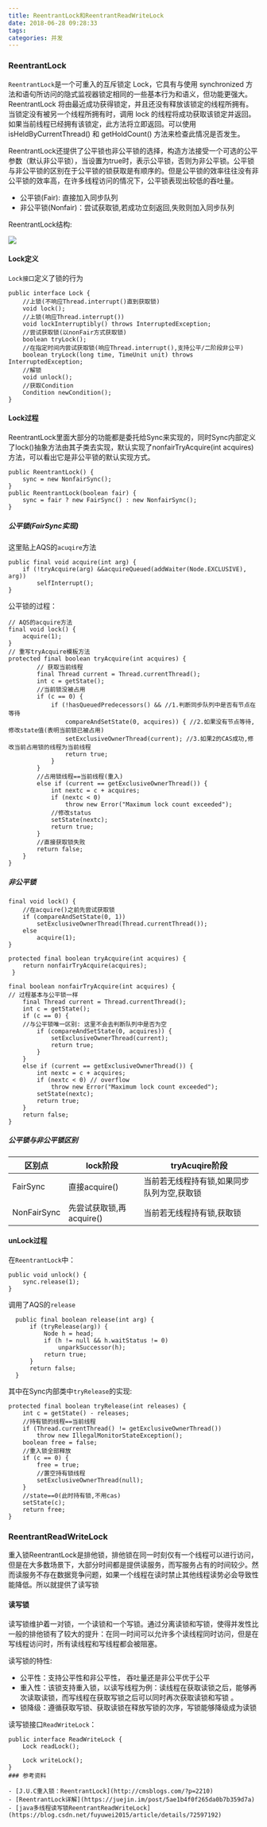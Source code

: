 ```yaml
---
title: ReentrantLock和ReentrantReadWriteLock
date: 2018-06-28 09:28:33
tags:
categories: 并发
---
```

### ReentrantLock

`ReentrantLock`是一个可重入的互斥锁定 Lock，它具有与使用 synchronized 方法和语句所访问的隐式监视器锁定相同的一些基本行为和语义，但功能更强大。ReentrantLock 将由最近成功获得锁定，并且还没有释放该锁定的线程所拥有。当锁定没有被另一个线程所拥有时，调用 lock 的线程将成功获取该锁定并返回。如果当前线程已经拥有该锁定，此方法将立即返回。可以使用 isHeldByCurrentThread() 和 getHoldCount() 方法来检查此情况是否发生。

ReentrantLock还提供了公平锁也非公平锁的选择，构造方法接受一个可选的公平参数（默认非公平锁），当设置为true时，表示公平锁，否则为非公平锁。公平锁与非公平锁的区别在于公平锁的锁获取是有顺序的。但是公平锁的效率往往没有非公平锁的效率高，在许多线程访问的情况下，公平锁表现出较低的吞吐量。

- 公平锁(Fair): 直接加入同步队列
- 非公平锁(Nonfair)：尝试获取锁,若成功立刻返回,失败则加入同步队列

ReentrantLock结构:

![](/images/ReentrantLock.png)

#### Lock定义

`Lock接口`定义了锁的行为
``` 
public interface Lock {
	//上锁(不响应Thread.interrupt()直到获取锁)
    void lock();
	//上锁(响应Thread.interrupt())
    void lockInterruptibly() throws InterruptedException;
	//尝试获取锁(以nonFair方式获取锁)
    boolean tryLock();
  	//在指定时间内尝试获取锁(响应Thread.interrupt(),支持公平/二阶段非公平)
    boolean tryLock(long time, TimeUnit unit) throws InterruptedException;
	//解锁
    void unlock();
	//获取Condition
    Condition newCondition();
}
```

#### Lock过程

ReentrantLock里面大部分的功能都是委托给Sync来实现的，同时Sync内部定义了lock()抽象方法由其子类去实现，默认实现了nonfairTryAcquire(int acquires)方法，可以看出它是非公平锁的默认实现方式。
``` 
public ReentrantLock() {
    sync = new NonfairSync();
}
public ReentrantLock(boolean fair) {
    sync = fair ? new FairSync() : new NonfairSync();
}
```

##### 公平锁(FairSync实现)
这里贴上AQS的`acuqire`方法
``` 
public final void acquire(int arg) {
	if (!tryAcquire(arg) &&acquireQueued(addWaiter(Node.EXCLUSIVE), arg))
		selfInterrupt();
}

```
公平锁的过程：
``` 
// AQS的acquire方法
final void lock() {
    acquire(1);
}
// 重写tryAcquire模板方法
protected final boolean tryAcquire(int acquires) {
        // 获取当前线程
        final Thread current = Thread.currentThread();
        int c = getState();
        //当前锁没被占用
        if (c == 0) {
            if (!hasQueuedPredecessors() && //1.判断同步队列中是否有节点在等待
                compareAndSetState(0, acquires)) { //2.如果没有节点等待,修改state值(表明当前锁已被占用)
                setExclusiveOwnerThread(current); //3.如果2的CAS成功,修改当前占用锁的线程为当前线程
                return true;
            }
        }
        //占用锁线程==当前线程(重入)
        else if (current == getExclusiveOwnerThread()) {
            int nextc = c + acquires;
            if (nextc < 0)
                throw new Error("Maximum lock count exceeded");
            //修改status
            setState(nextc);
            return true;
        }
        //直接获取锁失败
        return false;
    }
}
```

##### 非公平锁
``` 
final void lock() {
	//在acquire()之前先尝试获取锁
	if (compareAndSetState(0, 1))
		setExclusiveOwnerThread(Thread.currentThread());
	else
		acquire(1);
}

protected final boolean tryAcquire(int acquires) {
 	return nonfairTryAcquire(acquires);
 }
 
final boolean nonfairTryAcquire(int acquires) {
// 过程基本与公平锁一样
    final Thread current = Thread.currentThread();
    int c = getState();
    if (c == 0) {
    //与公平锁唯一区别: 这里不会去判断队列中是否为空
        if (compareAndSetState(0, acquires)) {
            setExclusiveOwnerThread(current);
            return true;
        }
    }
    else if (current == getExclusiveOwnerThread()) {
        int nextc = c + acquires;
        if (nextc < 0) // overflow
            throw new Error("Maximum lock count exceeded");
        setState(nextc);
        return true;
    }
    return false;
}

```


##### 公平锁与非公平锁区别

| 区别点         | lock阶段  |  tryAcuqire阶段                                         |
| ------------- | --------- | ------------------------------------------------------- |
| FairSync      | 直接acquire()           |  当前若无线程持有锁,如果同步队列为空,获取锁 |
| NonFairSync  | 先尝试获取锁,再acquire() | 当前若无线程持有锁,获取锁                  |


#### unLock过程

在`ReentrantLock`中：
``` 
public void unlock() {
    sync.release(1);
}
```
调用了AQS的`release`
``` 
  public final boolean release(int arg) {
      if (tryRelease(arg)) {
          Node h = head;
          if (h != null && h.waitStatus != 0)
              unparkSuccessor(h);
          return true;
      }
      return false;
  }
```
 其中在Sync内部类中`tryRelease`的实现:
 ``` 
 protected final boolean tryRelease(int releases) {
     int c = getState() - releases;
     //持有锁的线程==当前线程
     if (Thread.currentThread() != getExclusiveOwnerThread())
         throw new IllegalMonitorStateException();
     boolean free = false;
     //重入锁全部释放
     if (c == 0) {
         free = true;
         //置空持有锁线程
         setExclusiveOwnerThread(null);
     }
     //state==0(此时持有锁,不用cas)
     setState(c);
     return free;
 }
 ```
 
 ### ReentrantReadWriteLock
 
 重入锁ReentrantLock是排他锁，排他锁在同一时刻仅有一个线程可以进行访问，但是在大多数场景下，大部分时间都是提供读服务，而写服务占有的时间较少。然而读服务不存在数据竞争问题，如果一个线程在读时禁止其他线程读势必会导致性能降低。所以就提供了读写锁

 #### 读写锁
 
 读写锁维护着一对锁，一个读锁和一个写锁。通过分离读锁和写锁，使得并发性比一般的排他锁有了较大的提升：在同一时间可以允许多个读线程同时访问，但是在写线程访问时，所有读线程和写线程都会被阻塞。
 
 读写锁的特性:
 - 公平性：支持公平性和非公平性， 吞吐量还是非公平优于公平
 - 重入性：该锁支持重入锁，以读写线程为例：读线程在获取读锁之后，能够再次读取读锁，而写线程在获取写锁之后可以同时再次获取读锁和写锁 。
 - 锁降级：遵循获取写锁、获取读锁在释放写锁的次序，写锁能够降级成为读锁
 
 读写锁接口`ReadWriteLock`：
 ``` 
 public interface ReadWriteLock {
     Lock readLock();
 
     Lock writeLock();
 }
### 参考资料

- [J.U.C重入锁：ReentrantLock](http://cmsblogs.com/?p=2210)
- [ReentrantLock详解](https://juejin.im/post/5ae1b4f0f265da0b7b359d7a)
- [java多线程读写锁ReentrantReadWriteLock](https://blog.csdn.net/fuyuwei2015/article/details/72597192)